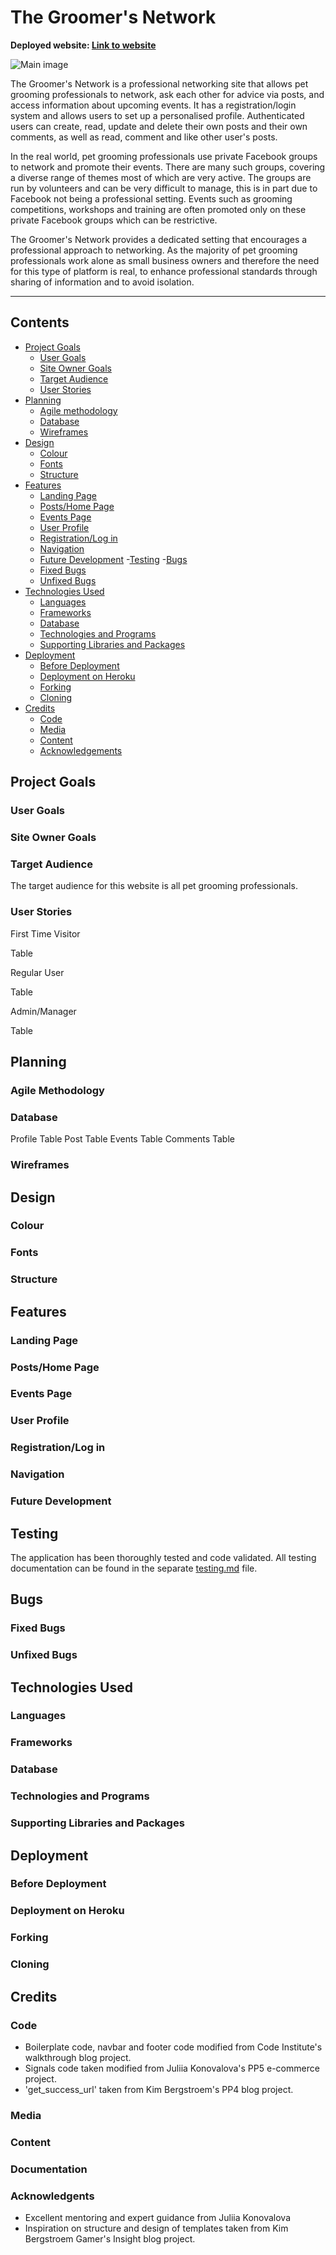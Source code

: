 # The Groomer's Network

**Deployed website: [Link to website](https://.com)**

![Main image](documentation/readme_header.png)

The Groomer's Network is a professional networking site that allows pet grooming professionals to network, ask each other for advice via posts, and access information about upcoming events. It has a registration/login system and allows users to set up a personalised profile. Authenticated users can create, read, update and delete their own posts and their own comments, as well as read, comment and like other user's posts. 

In the real world, pet grooming professionals use private Facebook groups to network and promote their events. There are many such groups, covering a diverse range of themes most of which are very active. The groups are run by volunteers and can be very difficult to manage, this is in part due to Facebook not being a professional setting. Events such as grooming competitions, workshops and training are often promoted only on these private Facebook groups which can be restrictive.

The Groomer's Network provides a dedicated setting that encourages a professional approach to networking. As the majority of pet grooming professionals work alone as small business owners and therefore the need for this type of platform is real, to enhance professional standards through sharing of information and to avoid isolation.

---
## Contents
- [Project Goals](#project-goals)
    + [User Goals](#user-goals)
    + [Site Owner Goals](#site-owner-goals)
    + [Target Audience](#target-audience)
    + [User Stories](#user-stories)
- [Planning](#planning)
    + [Agile methodology](#agile-methodology)
    + [Database](#database)
    + [Wireframes](#wireframes)
- [Design](#design)
    + [Colour](#colour)
    + [Fonts](#fonts)
    + [Structure](#structure)
- [Features](#features)
    + [Landing Page](#landing-page)
    + [Posts/Home Page](#postshome-page)
    + [Events Page](#events)
    + [User Profile](#user-profile)
    + [Registration/Log in](#registrationlog-in)
    + [Navigation](#navigation)
    + [Future Development](#future-development)
-[Testing](#testing)
-[Bugs](#bugs)
    + [Fixed Bugs](#fixed-bugs)
    + [Unfixed Bugs](#unfixed-bugs)
- [Technologies Used](#technologies-used)
    + [Languages](#languages)
    + [Frameworks](#frameworks)
    + [Database](#database)
    + [Technologies and Programs](#technologies-and-programs)
    + [Supporting Libraries and Packages](#supporting-libraries-and-packages)
- [Deployment](#deployment)
    + [Before Deployment](#before-deployment)
    + [Deployment on Heroku](#deployment-on-heroku)
    + [Forking](#Forking)
    + [Cloning](#cloning)
- [Credits](#credits)
    + [Code](#code)
    + [Media](#media)
    + [Content](#content)
    + [Acknowledgements](#acknowledgents)


## Project Goals
### User Goals
### Site Owner Goals
### Target Audience

The target audience for this website is all pet grooming professionals.

### User Stories 

First Time Visitor

Table

Regular User

Table

Admin/Manager

Table

## Planning

### Agile Methodology 

### Database
Profile Table
Post Table
Events Table
Comments Table

### Wireframes

## Design

### Colour
### Fonts
### Structure



## Features
### Landing Page
### Posts/Home Page
### Events Page
### User Profile
### Registration/Log in
### Navigation
### Future Development

## Testing
The application has been thoroughly tested and code validated. All testing documentation can be found in the separate [testing.md](testing.md) file.

## Bugs
### Fixed Bugs
### Unfixed Bugs

## Technologies Used
### Languages
### Frameworks
### Database
### Technologies and Programs
### Supporting Libraries and Packages

## Deployment
### Before Deployment
### Deployment on Heroku
### Forking
### Cloning

## Credits
### Code
- Boilerplate code, navbar and footer code modified from Code Institute's walkthrough blog project.
- Signals code taken modified from Juliia Konovalova's PP5 e-commerce project.
- 'get_success_url' taken from Kim Bergstroem's PP4 blog project.


### Media
### Content
### Documentation
### Acknowledgents
- Excellent mentoring and expert guidance from Juliia Konovalova
- Inspiration on structure and design of templates taken from Kim Bergstroem Gamer's Insight blog project.






 

